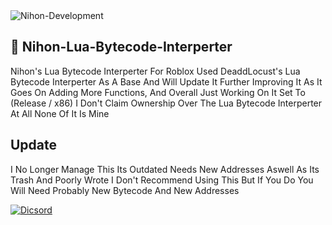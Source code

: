 <img src="https://komarev.com/ghpvc/?username=Nihon-Development&color=8E64D0" alt="Nihon-Development" />

## 📝 Nihon-Lua-Bytecode-Interperter

Nihon's Lua Bytecode Interperter For Roblox Used DeaddLocust's Lua Bytecode Interperter
As A Base And Will Update It Further Improving It As It Goes On Adding More Functions, And Overall Just Working On It Set To (Release / x86)
I Don't Claim Ownership Over The Lua Bytecode Interperter At All None Of It Is Mine

## Update 

I No Longer Manage This Its Outdated Needs New Addresses Aswell As Its Trash And Poorly Wrote
I Don't Recommend Using This But If You Do You Will Need Probably New Bytecode And New Addresses

[![Dicsord](https://img.shields.io/badge/Discord-Join%20Our%20Discord-7289DA?style=flat)](https://discord.gg/rV3vKju)
